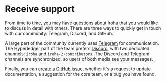 # Receive support

From time to time, you may have questions about Iroha that you would like to discuss in detail with others. There are three ways to quickly get in touch with our community: Telegram, Discord, and GitHub.

A large part of the community currently uses [Telegram](https://t.me/hyperledgeriroha) for communication. The Hyperledger part of the team prefers [Discord](https://discord.gg/hyperledger), with two dedicated channels: `iroha` and `iroha-2-contributors`. The Discord and Telegram channels are synchronized, so users of both media see your messages.

Finally, you can [create a GitHub issue](https://github.com/hyperledger/iroha/issues/new/choose), whether it's a request to update documentation, a suggestion for the core team, or a bug you have found.
